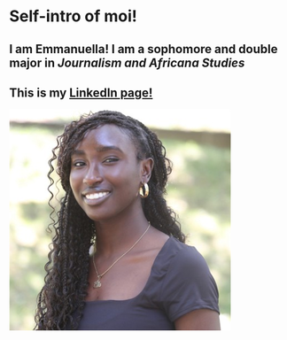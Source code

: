# Self-intro of moi!
## I am **Emmanuella!** I am a sophomore and double major in *Journalism and Africana Studies*
## This is my [LinkedIn page!](https://www.linkedin.com/in/emmanuellaagyemang)
![Emmanuella photographed at Lehigh University](https://github.com/eba226/Emmanuella-Agyemang.github.io/blob/main/1694030450183.jpeg?raw=true)

